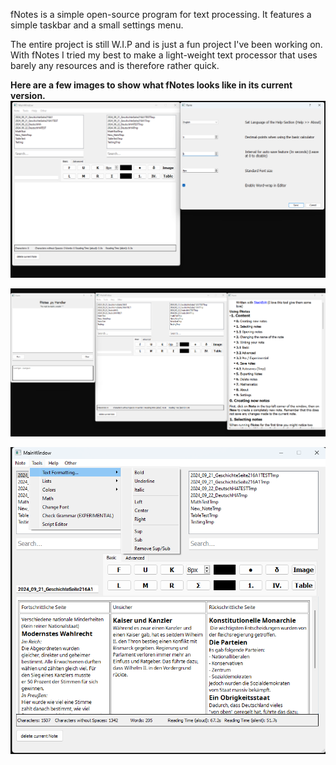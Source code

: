 ﻿fNotes is a simple open-source program for text processing.
It features a simple taskbar and a small settings menu.

The entire project is still W.I.P and is just a fun project I've been working on.
With fNotes I tried my best to make a light-weight text processor that uses barely any resources and is therefore rather quick.

**Here are a few images to show what fNotes looks like in its current version.**
![Preview1](https://github.com/Floerianc/fNotes/blob/main/mdimg/00.png?raw=true)

![Preview2](https://github.com/Floerianc/fNotes/blob/main/mdimg/01.png?raw=true)

![Preview3](https://github.com/Floerianc/fNotes/blob/main/mdimg/02.png?raw=true)
